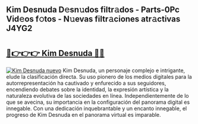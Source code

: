 ## Kim Desnuda D𝚎sn𝚞dos filtr𝚊dos - Parts-0Pc Vid𝚎os f𝚘tos - N𝚞evas filtr𝚊ciones atr𝚊ctivas J4YG2

# <h2><a href="http://mb8zic.tromn.icu/?c=Kim+Desnuda">🔗👉👉👉 Kim Desnuda 🔗🔗</a></h2>

[![Kim Desnuda nuevo](https://i.imgur.com/pEAQMta.gif)](http://mb8zic.tromn.icu/?c=Kim+Desnuda)
Kim Desnuda, un personaje complejo e intrigante, elude la clasificación directa. Su uso pionero de los medios digitales para la autorrepresentación ha cautivado y enfurecido a sus seguidores, encendiendo debates sobre la identidad, la expresión artística y la naturaleza evolutiva de las sociedades en línea. Independientemente de lo que se avecina, su importancia en la configuración del panorama digital es innegable. Con una dedicación inquebrantable y un encanto innegable, el progreso de Kim Desnuda en el panorama virtual es imparable.
